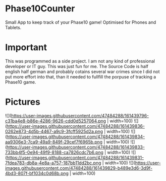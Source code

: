 # Phase10Counter
Small App to keep track of your Phase10 game! Optimised for Phones and Tablets.

# Important
This was programmed as a side project. I am not any kind of professional developer or IT guy. This was just fun for me.
The Source Code is half english half german and probably cotains several war crimes since I did not put more effort into that, than it needed to fullfill the porpuse of tracking a Phase10 game.

# Pictures
![](https://user-images.githubusercontent.com/47484288/161439796-c31ba4e8-b86e-4286-9626-cdd0d5257064.png | width=100)
![](https://user-images.githubusercontent.com/47484288/161439836-0262e873-4d5b-4467-a9c9-3fcff5925d2a.png | width=100)
![](https://user-images.githubusercontent.com/47484288/161439834-aa9306e3-7ca9-49a9-849f-29cef7f6965b.png | width=100)
![](https://user-images.githubusercontent.com/47484288/161439833-733bb4f5-0e94-49f9-8188-ca7826cdc7b6.png | width=100)
![](https://user-images.githubusercontent.com/47484288/161439831-7fdea783-db8a-4e8a-a757-187bb11dd2bc.png | width=100)
![](https://user-images.githubusercontent.com/47484288/161439829-b489e3d6-3d9f-4bd3-807f-bf1034c0d68b.png | width=100)
